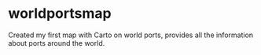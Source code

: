 # worldportsmap
Created my first map with Carto on world ports, provides all the information about ports around the world.
